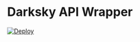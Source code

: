 # Darksky API Wrapper

[![Deploy](https://www.herokucdn.com/deploy/button.svg)](https://heroku.com/deploy)
